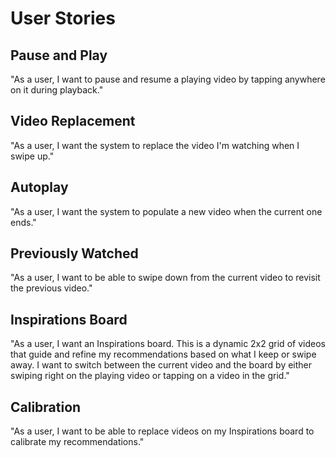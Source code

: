 # User Stories
## Pause and Play
"As a user, I want to pause and resume a playing video by tapping anywhere on it during playback."

## Video Replacement
"As a user, I want the system to replace the video I'm watching when I swipe up."

## Autoplay
"As a user, I want the system to populate a new video when the current one ends."

## Previously Watched
"As a user, I want to be able to swipe down from the current video to revisit the previous video."

## Inspirations Board
"As a user, I want an Inspirations board. This is a dynamic 2x2 grid of videos that guide and refine my recommendations based on what I keep or swipe away. I want to switch between the current video and the board by either swiping right on the playing video or tapping on a video in the grid."

## Calibration
"As a user, I want to be able to replace videos on my Inspirations board to calibrate my recommendations."
